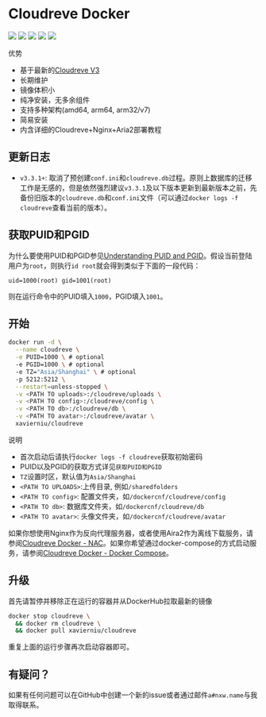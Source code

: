 # Cloudreve Docker

![](https://img.shields.io/github/workflow/status/xavier-niu/cloudreve-docker/Publish%20Docker) ![](https://img.shields.io/badge/cloudreve-3.3.1-brightgreen) ![](https://img.shields.io/docker/image-size/xavierniu/cloudreve/latest) ![](https://img.shields.io/docker/pulls/xavierniu/cloudreve) ![](https://img.shields.io/badge/maintainer-xavierniu-lightgrey)

优势

- 基于最新的[Cloudreve V3](https://github.com/cloudreve/Cloudreve)
- 长期维护
- 镜像体积小
- 纯净安装，无多余组件
- 支持多种架构(amd64, arm64, arm32/v7)
- 简易安装
- 内含详细的Cloudreve+Nginx+Aria2部署教程

## 更新日志

- `v3.3.1+`: 取消了预创建`conf.ini`和`cloudreve.db`过程。原则上数据库的迁移工作是无感的，但是依然强烈建议`v3.3.1`及以下版本更新到最新版本之前，先备份旧版本的`cloudreve.db`和`conf.ini`文件（可以通过`docker logs -f cloudreve`查看当前的版本）。

## 获取PUID和PGID

为什么要使用PUID和PGID参见[Understanding PUID and PGID](https://docs.linuxserver.io/general/understanding-puid-and-pgid)。假设当前登陆用户为`root`，则执行`id root`就会得到类似于下面的一段代码：

```
uid=1000(root) gid=1001(root)
```

则在运行命令中的PUID填入`1000`，PGID填入`1001`。

## 开始

```bash
docker run -d \
  --name cloudreve \
  -e PUID=1000 \ # optional
  -e PGID=1000 \ # optional
  -e TZ="Asia/Shanghai" \ # optional
  -p 5212:5212 \
  --restart=unless-stopped \
  -v <PATH TO uploads>:/cloudreve/uploads \
  -v <PATH TO config>:/cloudreve/config \
  -v <PATH TO db>:/cloudreve/db \
  -v <PATH TO avatar>:/cloudreve/avatar \
  xavierniu/cloudreve
```

说明

- 首次启动后请执行`docker logs -f cloudreve`获取初始密码
- PUID以及PGID的获取方式详见`获取PUID和PGID`
- `TZ`设置时区，默认值为`Asia/Shanghai`
- `<PATH TO UPLOADS>`:上传目录, 例如`/sharedfolders`
- `<PATH TO config>`: 配置文件夹，如`/dockercnf/cloudreve/config`
- `<PATH TO db>`: 数据库文件夹，如`/dockercnf/cloudreve/db`
- `<PATH TO avatar>`: 头像文件夹，如`/dockercnf/cloudreve/avatar`

如果你想使用Nginx作为反向代理服务器，或者使用Aira2作为离线下载服务，请参阅[Cloudreve Docker - NAC](./README-NAC.md)。如果你希望通过docker-compose的方式启动服务，请参阅[Cloudreve Docker - Docker Compose](./README-DOCKER-COMPOSE.md)。

## 升级

首先请暂停并移除正在运行的容器并从DockerHub拉取最新的镜像

```bash
docker stop cloudreve \
  && docker rm cloudreve \
  && docker pull xavierniu/cloudreve
```

重复上面的运行步骤再次启动容器即可。

## 有疑问？

如果有任何问题可以在GitHub中创建一个新的issue或者通过邮件`a#nxw.name`与我取得联系。
